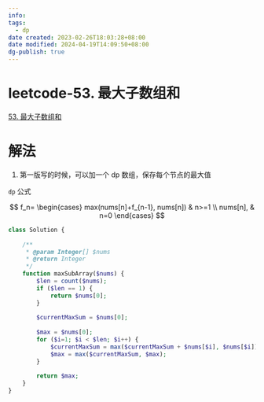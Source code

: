 ```yaml
---
info: 
tags:
  - dp
date created: 2023-02-26T18:03:28+08:00
date modified: 2024-04-19T14:09:50+08:00
dg-publish: true
---
```


# leetcode-53. 最大子数组和

[53. 最大子数组和](https://leetcode-cn.com/problems/maximum-subarray/)

# 解法

1. 第一版写的时候，可以加一个 dp 数组，保存每个节点的最大值

`dp` 公式

$$
f_n=
\begin{cases}
max(nums[n]+f_{n-1}, nums[n]) & n>=1 \\
nums[n], & n=0
\end{cases}
$$

```php
class Solution {
    
    /**
     * @param Integer[] $nums
     * @return Integer
     */
    function maxSubArray($nums) {
        $len = count($nums);
        if ($len == 1) {
            return $nums[0];
        }
        
        $currentMaxSum = $nums[0];
        
        $max = $nums[0];
        for ($i=1; $i < $len; $i++) {
            $currentMaxSum = max($currentMaxSum + $nums[$i], $nums[$i]);
            $max = max($currentMaxSum, $max);
        }
        
        return $max;
    }
}

```
